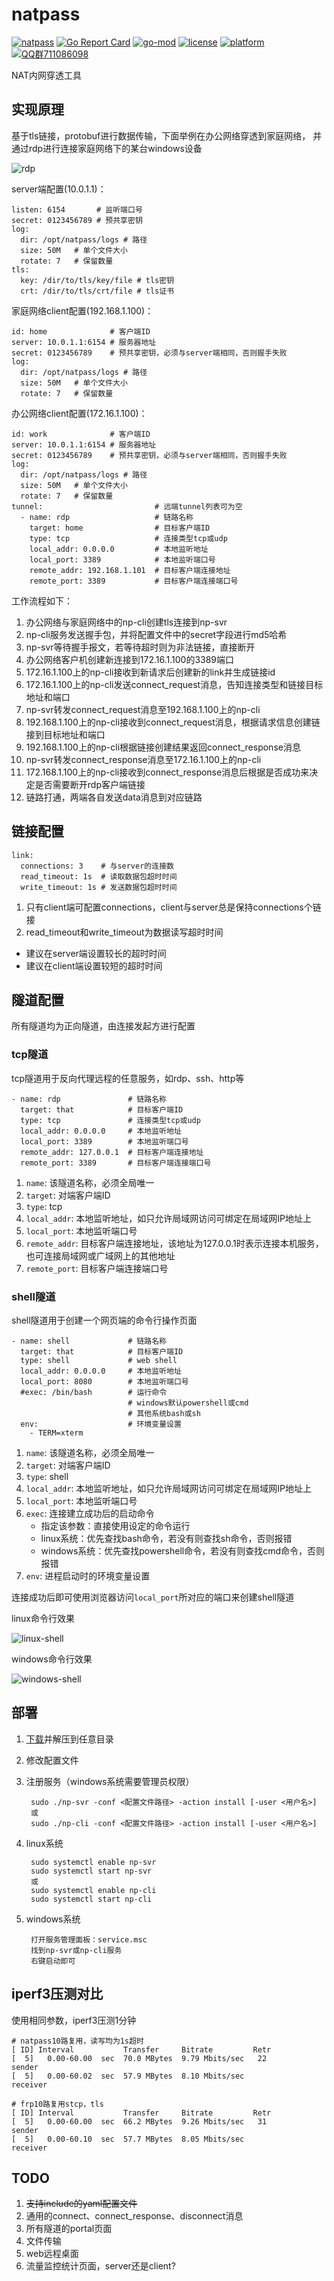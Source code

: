 # natpass

[![natpass](https://github.com/lwch/natpass/actions/workflows/build.yml/badge.svg)](https://github.com/lwch/natpass/actions/workflows/build.yml)
[![Go Report Card](https://goreportcard.com/badge/github.com/lwch/natpass)](https://goreportcard.com/report/github.com/lwch/natpass)
[![go-mod](https://img.shields.io/github/go-mod/go-version/lwch/natpass)](https://github.com/lwch/natpass)
[![license](https://img.shields.io/github/license/lwch/natpass)](https://opensource.org/licenses/MIT)
[![platform](https://img.shields.io/badge/platform-linux%20%7C%20windows%20%7C%20macos-lightgrey.svg)](https://github.com/lwch/natpass)
[![QQ群711086098](https://img.shields.io/badge/QQ%E7%BE%A4-711086098-success)](https://jq.qq.com/?_wv=1027&k=6Fz2vkVE)

NAT内网穿透工具

## 实现原理

基于tls链接，protobuf进行数据传输，下面举例在办公网络穿透到家庭网络，
并通过rdp进行连接家庭网络下的某台windows设备

![rdp](docs/example.jpg)

server端配置(10.0.1.1)：

    listen: 6154       # 监听端口号
    secret: 0123456789 # 预共享密钥
    log:
      dir: /opt/natpass/logs # 路径
      size: 50M   # 单个文件大小
      rotate: 7   # 保留数量
    tls:
      key: /dir/to/tls/key/file # tls密钥
      crt: /dir/to/tls/crt/file # tls证书

家庭网络client配置(192.168.1.100)：

    id: home              # 客户端ID
    server: 10.0.1.1:6154 # 服务器地址
    secret: 0123456789    # 预共享密钥，必须与server端相同，否则握手失败
    log:
      dir: /opt/natpass/logs # 路径
      size: 50M   # 单个文件大小
      rotate: 7   # 保留数量

办公网络client配置(172.16.1.100)：

    id: work              # 客户端ID
    server: 10.0.1.1:6154 # 服务器地址
    secret: 0123456789    # 预共享密钥，必须与server端相同，否则握手失败
    log:
      dir: /opt/natpass/logs # 路径
      size: 50M   # 单个文件大小
      rotate: 7   # 保留数量
    tunnel:                         # 远端tunnel列表可为空
      - name: rdp                   # 链路名称
        target: home                # 目标客户端ID
        type: tcp                   # 连接类型tcp或udp
        local_addr: 0.0.0.0         # 本地监听地址
        local_port: 3389            # 本地监听端口号
        remote_addr: 192.168.1.101  # 目标客户端连接地址
        remote_port: 3389           # 目标客户端连接端口号

工作流程如下：

1. 办公网络与家庭网络中的np-cli创建tls连接到np-svr
2. np-cli服务发送握手包，并将配置文件中的secret字段进行md5哈希
3. np-svr等待握手报文，若等待超时则为非法链接，直接断开
4. 办公网络客户机创建新连接到172.16.1.100的3389端口
5. 172.16.1.100上的np-cli接收到新请求后创建新的link并生成链接id
6. 172.16.1.100上的np-cli发送connect_request消息，告知连接类型和链接目标地址和端口
7. np-svr转发connect_request消息至192.168.1.100上的np-cli
8. 192.168.1.100上的np-cli接收到connect_request消息，根据请求信息创建链接到目标地址和端口
9. 192.168.1.100上的np-cli根据链接创建结果返回connect_response消息
10. np-svr转发connect_response消息至172.16.1.100上的np-cli
11. 172.168.1.100上的np-cli接收到connect_response消息后根据是否成功来决定是否需要断开rdp客户端链接
12. 链路打通，两端各自发送data消息到对应链路

## 链接配置

    link:
      connections: 3    # 与server的连接数
      read_timeout: 1s  # 读取数据包超时时间
      write_timeout: 1s # 发送数据包超时时间

1. 只有client端可配置connections，client与server总是保持connections个链接
2. read_timeout和write_timeout为数据读写超时时间
  - 建议在server端设置较长的超时时间
  - 建议在client端设置较短的超时时间

## 隧道配置

所有隧道均为正向隧道，由连接发起方进行配置

### tcp隧道

tcp隧道用于反向代理远程的任意服务，如rdp、ssh、http等

    - name: rdp               # 链路名称
      target: that            # 目标客户端ID
      type: tcp               # 连接类型tcp或udp
      local_addr: 0.0.0.0     # 本地监听地址
      local_port: 3389        # 本地监听端口号
      remote_addr: 127.0.0.1  # 目标客户端连接地址
      remote_port: 3389       # 目标客户端连接端口号

1. `name`: 该隧道名称，必须全局唯一
2. `target`: 对端客户端ID
3. `type`: tcp
4. `local_addr`: 本地监听地址，如只允许局域网访问可绑定在局域网IP地址上
5. `local_port`: 本地监听端口号
6. `remote_addr`: 目标客户端连接地址，该地址为127.0.0.1时表示连接本机服务，也可连接局域网或广域网上的其他地址
7. `remote_port`: 目标客户端连接端口号

### shell隧道

shell隧道用于创建一个网页端的命令行操作页面

    - name: shell             # 链路名称
      target: that            # 目标客户端ID
      type: shell             # web shell
      local_addr: 0.0.0.0     # 本地监听地址
      local_port: 8080        # 本地监听端口号
      #exec: /bin/bash        # 运行命令
                              # windows默认powershell或cmd
                              # 其他系统bash或sh
      env:                    # 环境变量设置
        - TERM=xterm

1. `name`: 该隧道名称，必须全局唯一
2. `target`: 对端客户端ID
3. `type`: shell
4. `local_addr`: 本地监听地址，如只允许局域网访问可绑定在局域网IP地址上
5. `local_port`: 本地监听端口号
6. `exec`: 连接建立成功后的启动命令
    - 指定该参数：直接使用设定的命令运行
    - linux系统：优先查找bash命令，若没有则查找sh命令，否则报错
    - windows系统：优先查找powershell命令，若没有则查找cmd命令，否则报错
7. `env`: 进程启动时的环境变量设置

连接成功后即可使用浏览器访问`local_port`所对应的端口来创建shell隧道

linux命令行效果

![linux-shell](docs/shell_linux.png)

windows命令行效果

![windows-shell](docs/shell_win.png)

## 部署

1. [下载](https://github.com/lwch/natpass/releases)并解压到任意目录
2. 修改配置文件
3. 注册服务（windows系统需要管理员权限）

        sudo ./np-svr -conf <配置文件路径> -action install [-user <用户名>]
        或
        sudo ./np-cli -conf <配置文件路径> -action install [-user <用户名>]
4. linux系统

        sudo systemctl enable np-svr
        sudo systemctl start np-svr
        或
        sudo systemctl enable np-cli
        sudo systemctl start np-cli

5. windows系统

        打开服务管理面板：service.msc
        找到np-svr或np-cli服务
        右键启动即可

## iperf3压测对比

使用相同参数，iperf3压测1分钟

    # natpass10路复用，读写均为1s超时
    [ ID] Interval           Transfer     Bitrate         Retr
    [  5]   0.00-60.00  sec  70.0 MBytes  9.79 Mbits/sec   22             sender
    [  5]   0.00-60.02  sec  57.9 MBytes  8.10 Mbits/sec                  receiver

    # frp10路复用stcp，tls
    [ ID] Interval           Transfer     Bitrate         Retr
    [  5]   0.00-60.00  sec  66.2 MBytes  9.26 Mbits/sec   31             sender
    [  5]   0.00-60.10  sec  57.7 MBytes  8.05 Mbits/sec                  receiver

## TODO

1. ~~支持include的yaml配置文件~~
2. 通用的connect、connect_response、disconnect消息
3. 所有隧道的portal页面
4. 文件传输
5. web远程桌面
6. 流量监控统计页面，server还是client?